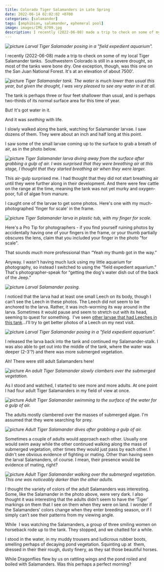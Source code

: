 ```yaml
---
title: Colorado Tiger Salamanders in Late Spring
date: 2022-06-14 02:02:02 +0700
categories: [salamander]
tags: [amphibian, salamander, ephemeral pool]
image: images/IMG_6709.jpg
description: I recently (2022-06-08) made a trip to check on some of my local Tiger Salamander tanks.  Southwestern Colorado is still in a severe drought, so most of the tanks were bone dry. One exception, though, was this one on the…
---
```


![picture](images/IMG_6709-909x1024.jpg)
*Larval Tiger Salamader posing in a "field expedient aquarium".*

I recently (2022-06-08) made a trip to check on some of my local Tiger Salamander tanks.  Southwestern Colorado is still in a severe drought, so most of the tanks were bone dry. One exception, though, was this one on the San Juan National Forest. It's at an elevation of about 7500'.

![picture](images/IMG_6637-1024x682.jpg)
*Tiger Salamander tank. The water is much lower than usual this year, but given the drought, I was very pleased to see any water in it at all.*

The tank is perhaps three or four feet shallower than usual, and is perhaps two-thirds of its normal surface area for this time of year.

But! It's got water in it.

And it was _seething_ with life.

<!--more-->

I slowly walked along the bank, watching for Salamander larvae. I saw dozens of them. They were about an inch and half long at this point.

I saw some of the small larvae coming up to the surface to grab a breath of air, as in the photo below.

![picture](images/IMG_6607-1024x682.jpg)
*Tiger Salamander larva diving away from the surface after grabbing a gulp of air. I was surprised that they were breathing air at this stage, I thought that they started breathing air when they were larger.*

This air-gulp surprised me. I had thought that they did not start breathing air until they were further along in their development. And there were few cattle on the range at the time, meaning the tank was not yet murky and oxygen-poor, full of algae from manure.

I caught one of the larvae to get some photos. Here's one with my much-photographed 'finger for scale' in the frame.

![picture](images/IMG_6623-785x1024.jpg)
*Tiger Salamander larva in plastic tub, with my finger for scale.*

Here's a Pro Tip for photographers - if you find yourself ruining photos by accidentally having one of your fingers in the frame, or your thumb partially obscures the lens, claim that you included your finger in the photo "for scale".

That sounds _much_ more professional than “Yeah my thumb got in the way.”

Anyway. I wasn't having much luck using my little aquarium for photography, so instead I switched to using the “field expedient aquarium.” That's photographer-speak for “getting the dog's water dish out of the back of the Jeep.”

![picture](images/IMG_6712-1024x690.jpg)
*Larval Salamander posing.*

I noticed that the larva had at least one small Leech on its body, though I can’t see the Leech in these photos. The Leech did not seem to be anchored to the larva. Rather, it was inch-worming its way around in the larva. Sometimes it would pause and seem to stretch out with its head, seeming to quest for something.  I've seen [other larvae that had Leeches in this tank](https://tightloop.com/blog/2019/08/06/more-tiger-salamanders/)…I’ll try to get better photos of a Leech on my next visit.

![picture](images/IMG_6709-909x1024.jpg)
*Larval Tiger Salamander posing in a "field expedient aquarium".*

I released the larva back into the tank and continued my Salamander-stalk. I was also able to get out into the middle of the tank, where the water was deeper (2-3'?) and there was more submerged vegetation.

Ah! There were still adult Salamanders here!

![picture](images/IMG_6799-1024x682.jpg)
*An adult Tiger Salamander slowly clambers over the submerged vegetation.*

As I stood and watched, I started to see more and more adults. At one point I had four adult Tiger Salamanders in my field of view at once.

![picture](images/IMG_6782-1024x681.jpg)
*Adult Tiger Salamander swimming to the surface of the water for a gulp of air.*

The adults mostly clambered over the masses of submerged algae. I'm assumed that they were searching for prey.

![picture](images/IMG_6802-1024x682.jpg)
*Adult Tiger Salamander dives after grabbing a gulp of air.*

Sometimes a couple of adults would approach each other. Usually one would swim away while the other continued walking along the mass of submerged vegetation, other times they would just pass by each other. I didn't see obvious evidence of fighting or mating. Other than having seen the larval Salamanders, of course. I mean, their presence would be evidence of mating, right?

![picture](images/IMG_6792-1024x682.jpg)
*Adult Tiger Salamander walking over the submerged vegetation. This one was noticeably darker than the other adults.*

I thought the variety of colors of the adult Salamanders was interesting. Some, like the Salamander in the photo above, were very dark. I also thought it was interesting that the adults didn’t seem to have the ‘Tiger’ markings on them that I see on them when they were on land. I wonder if the Salamanders’ colors change when they enter breeding season, or if I simply can’t see their patterns from my viewing angle.

While  I was watching the Salamanders, a group of three smiling women on horseback rode up to the tank. They stopped, and we chatted for a while.

I stood in the water, in my muddy trousers and ludicrous rubber boots, smelling perhaps of decaying pond vegetation. Squinting up at  them, dressed in their their rough, dusty finery, as they sat those beautiful horses.

While Dragonflies flew by us on rattling wings and the pond roiled and boiled with Salamanders. Was this perhaps a perfect morning?
